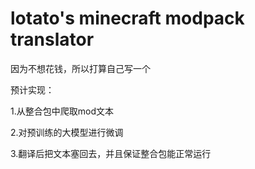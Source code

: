 # lotato's minecraft modpack translator

因为不想花钱，所以打算自己写一个

预计实现：

1.从整合包中爬取mod文本

2.对预训练的大模型进行微调

3.翻译后把文本塞回去，并且保证整合包能正常运行
